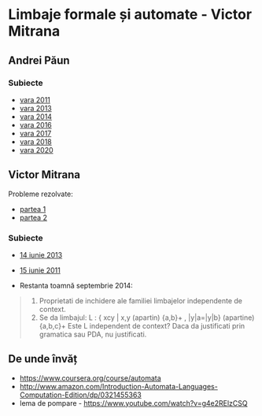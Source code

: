 # Limbaje formale și automate - Victor Mitrana

## Andrei Păun

### Subiecte

* [vara 2011](https://drive.google.com/file/d/1kjaQfrTuEnCKKt--AyUOspufWMambY43/view?usp=sharing)
* [vara 2013](https://drive.google.com/file/d/1EholqvIGw2ACRnBbKJW8qu0aAutTHH_w/view?usp=sharing)
* [vara 2014](https://drive.google.com/file/d/1CRV4czU2mUQfiXzvA47SRx9DFIJhsMyd/view?usp=sharing)
* [vara 2016](https://drive.google.com/file/d/1cn-NglQHjctMgZCHyCnqGQjwNpHP5Mgx/view?usp=sharing)
* [vara 2017](https://drive.google.com/file/d/1dgijika10AKadVaHgVc28yjFApTCho9-/view?usp=sharing)
* [vara 2018](https://drive.google.com/file/d/1PhO5v-ud8EzrhVtnB16QMcaRgQhWCkIq/view?usp=sharing)
* [vara 2020](https://drive.google.com/file/d/1Ulq8lu9pglVP0i3JTEgw6W_2Oj7sY___/view?usp=sharing)

## Victor Mitrana

Probleme rezolvate:

* [partea 1](https://www.dropbox.com/sh/y5xoe7hotc1v9d8/AABuqPcX6LzSaLXb-t6KlwaKa?dl=0)
* [partea 2](https://www.dropbox.com/s/6jztseyaxnzdfii/Probleme%20LFA%20-%20II%20-%20D.C.Voinescu.pdf?dl=0)

### Subiecte

* [14 iunie 2013](https://www.dropbox.com/s/quzvhulvc47r97x/examen_14iunie2013.pdf?dl=0)
* [15 iunie 2011](https://www.dropbox.com/sh/zt55oh194aiz1vu/AAClfp2we6iTtG13ukz1-luQa?dl=0)

* Restanta toamnă septembrie 2014:

> 1. Proprietati de inchidere ale familiei limbajelor independente de context.
> 2. Se da limbajul: 
> L : { xcy | x,y (apartin) {a,b}+ , |y|a=|y|b} (apartine) {a,b,c}+
> Este L independent de context? Daca da justificati prin gramatica sau PDA, nu justificati.


## De unde învăț

* https://www.coursera.org/course/automata
* http://www.amazon.com/Introduction-Automata-Languages-Computation-Edition/dp/0321455363
* lema de pompare - https://www.youtube.com/watch?v=g4e2RElzCSQ

